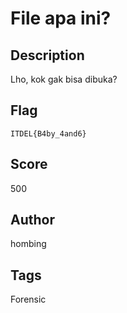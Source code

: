 # File apa ini?

## Description
Lho, kok gak bisa dibuka?

## Flag
`ITDEL{B4by_4and6}`

## Score
500

## Author
hombing

## Tags
Forensic